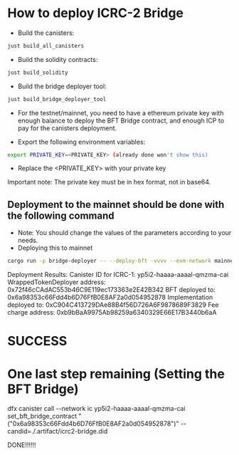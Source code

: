 # How to deploy ICRC-2 Bridge

- Build the canisters:

```bash
just build_all_canisters
```

- Build the solidity contracts:

```bash
just build_solidity
```

- Build the bridge deployer tool:

```bash
just build_bridge_deployer_tool
```

- For the testnet/mainnet, you need to have a ethereum private key with enough balance to deploy the BFT Bridge contract, and enough ICP to pay for the canisters deployment.

- Export the following environment variables:

```bash
export PRIVATE_KEY=<PRIVATE_KEY> (already done won't show this)
```

- Replace the <PRIVATE_KEY> with your private key

Important note: The private key must be in hex format, not in base64.

## Deployment to the mainnet should be done with the following command

- Note: You should change the values of the parameters according to your needs.
- Deploying this to mainnet

```bash
cargo run -p bridge-deployer -- --deploy-bft -vvvv --evm-network mainnet --identity ~/.config/dfx/identity/yasir/identity.pem  -i "https://ic0.app" deploy --wasm .artifact/icrc2-bridge.wasm --wallet-canister uc26k-4iaaa-aaaal-qdpga-cai icrc --evm-link i3jjb-wqaaa-aaaaa-qadrq-cai --signing-key-id production --owner xxwao-vj5ju-bpif6-mx6w4-w7zzu-g5s3o-p7ysu-sfnzb-ftjoo-jmer7-dqe --log-filter info
```

Deployment Results:
Canister ID for ICRC-1: yp5i2-haaaa-aaaal-qmzma-cai
WrappedTokenDeployer address: 0x72f46cCAdAC553b46C9E119ec173363e2E42B342
BFT deployed to: 0x6a98353c66Fdd4b6D76FfB0E8AF2a0d054952878
Implementation deployed to: 0xC904C413729DAe88B4f56D726A6F9878689F3829
Fee charge address: 0xb9bBaA9975Ab98259a6340329E66E17B3440b6aA

# SUCCESS

# One last step remaining (Setting the BFT Bridge)

dfx canister call --network ic yp5i2-haaaa-aaaal-qmzma-cai set_bft_bridge_contract "(\"0x6a98353c66Fdd4b6D76FfB0E8AF2a0d054952878\")" --candid=./.artifact/icrc2-bridge.did

DONE!!!!!!
